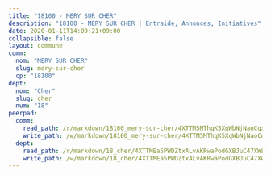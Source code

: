 ```yaml
---
title: "18100 - MERY SUR CHER"
description: "18100 - MERY SUR CHER | Entraide, Annonces, Initiatives"
date: 2020-01-11T14:09:21+09:00
collapsible: false
layout: commune
comm:
  nom: "MERY SUR CHER"
  slug: mery-sur-cher
  cp: "18100"
dept:
  nom: "Cher"
  slug: cher
  num: "18"
peerpad:
  comm:
    read_path: /r/markdown/18100_mery-sur-cher/4XTTM5MThqK5XqWbNjNaoCqxvok5Q5JM39ExctB8hvGyNmArG
    write_path: /w/markdown/18100_mery-sur-cher/4XTTM5MThqK5XqWbNjNaoCqxvok5Q5JM39ExctB8hvGyNmArG-K3TgV4LHuGXVcYw9QfRTX7HBSx4f9hcAME7YPMkTxhFixy7BCNaiAa8fN4qAfNxWcyyBt8Hso6soj8mVmUKgJKF1F9WC1eqEQ7W3HYV7vZsMrEmnf1AVx9ZkkjK4cpvyR1sajTFi
  dept:
    read_path: /r/markdown/18_cher/4XTTMEa5PWDZtxALvAKRwaPodGXBJuC47XWLMLZ5hCaMSik3w
    write_path: /w/markdown/18_cher/4XTTMEa5PWDZtxALvAKRwaPodGXBJuC47XWLMLZ5hCaMSik3w-K3TgTvT6tiupPRTeoV2zMggT6E77BmY6Zeeqwk1pvv6Bfo4GHKoyLD2hQDLMcNajnfixB5aDgngmFZba1jsFtXhXJhkZaMz5Fno5UjuUU6mkQFXv9cWu6FJLmGRziLMtgTSufDeD
---
```


